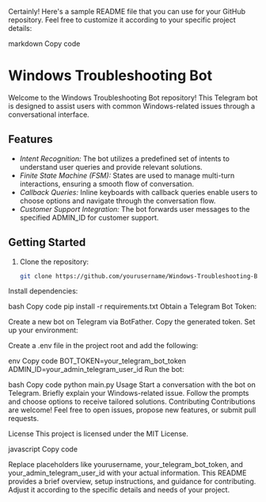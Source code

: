 Certainly! Here's a sample README file that you can use for your GitHub repository. Feel free to customize it according to your specific project details:

markdown
Copy code
# Windows Troubleshooting Bot

Welcome to the Windows Troubleshooting Bot repository! This Telegram bot is designed to assist users with common Windows-related issues through a conversational interface.

## Features

- *Intent Recognition:* The bot utilizes a predefined set of intents to understand user queries and provide relevant solutions.
- *Finite State Machine (FSM):* States are used to manage multi-turn interactions, ensuring a smooth flow of conversation.
- *Callback Queries:* Inline keyboards with callback queries enable users to choose options and navigate through the conversation flow.
- *Customer Support Integration:* The bot forwards user messages to the specified ADMIN_ID for customer support.

## Getting Started

1. Clone the repository:

   ```bash
   git clone https://github.com/yourusername/Windows-Troubleshooting-Bot.git
Install dependencies:

bash
Copy code
pip install -r requirements.txt
Obtain a Telegram Bot Token:

Create a new bot on Telegram via BotFather.
Copy the generated token.
Set up your environment:

Create a .env file in the project root and add the following:

env
Copy code
BOT_TOKEN=your_telegram_bot_token
ADMIN_ID=your_admin_telegram_user_id
Run the bot:

bash
Copy code
python main.py
Usage
Start a conversation with the bot on Telegram.
Briefly explain your Windows-related issue.
Follow the prompts and choose options to receive tailored solutions.
Contributing
Contributions are welcome! Feel free to open issues, propose new features, or submit pull requests.

License
This project is licensed under the MIT License.

javascript
Copy code

Replace placeholders like yourusername, your_telegram_bot_token, and your_admin_telegram_user_id with your actual information. This README provides a brief overview, setup instructions, and guidance for contributing. Adjust it according to the specific details and needs of your project.
